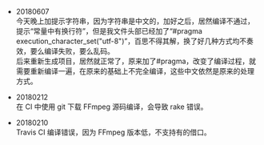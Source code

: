 - 20180607  
今天晚上加提示字符串，因为字符串是中文的，加好之后，居然编译不通过，提示“常量中有换行符”，但是我文件头部已经加了“#pragma execution_character_set("utf-8")”，百思不得其解，换了好几种方式均不奏效，要么编译失败，要么乱码。  
后来重新生成项目，居然就正常了，原来加了#pragma，改变了编译过程，就需要重新编译一遍，在原来的基础上不完全编译，这些中文依然是原来的处理方式。

- 20180212  
在 CI 中使用 git 下载 FFmpeg 源码编译，会导致 rake 错误。

- 20180210  
Travis CI 编译错误，因为 FFmpeg 版本低，不支持有的借口。
